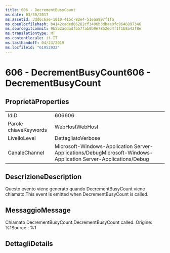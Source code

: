 ```yaml
---
title: 606 - DecrementBusyCount
ms.date: 03/30/2017
ms.assetid: 3dd6c6ae-1010-415c-82e4-51eaa897f1fa
ms.openlocfilehash: b4142caded06282cf3406b3dbaa0fc9646897346
ms.sourcegitcommit: 9b552addadfb57fab0b9e7852ed4f1f1b8a42f8e
ms.translationtype: MT
ms.contentlocale: it-IT
ms.lasthandoff: 04/23/2019
ms.locfileid: "61952932"
---
```

# <a name="606---decrementbusycount"></a><span data-ttu-id="d7535-102">606 - DecrementBusyCount</span><span class="sxs-lookup"><span data-stu-id="d7535-102">606 - DecrementBusyCount</span></span>
## <a name="properties"></a><span data-ttu-id="d7535-103">Proprietà</span><span class="sxs-lookup"><span data-stu-id="d7535-103">Properties</span></span>  
  
|||  
|-|-|  
|<span data-ttu-id="d7535-104">Id</span><span class="sxs-lookup"><span data-stu-id="d7535-104">ID</span></span>|<span data-ttu-id="d7535-105">606</span><span class="sxs-lookup"><span data-stu-id="d7535-105">606</span></span>|  
|<span data-ttu-id="d7535-106">Parole chiave</span><span class="sxs-lookup"><span data-stu-id="d7535-106">Keywords</span></span>|<span data-ttu-id="d7535-107">WebHost</span><span class="sxs-lookup"><span data-stu-id="d7535-107">WebHost</span></span>|  
|<span data-ttu-id="d7535-108">Livello</span><span class="sxs-lookup"><span data-stu-id="d7535-108">Level</span></span>|<span data-ttu-id="d7535-109">Dettagliato</span><span class="sxs-lookup"><span data-stu-id="d7535-109">Verbose</span></span>|  
|<span data-ttu-id="d7535-110">Canale</span><span class="sxs-lookup"><span data-stu-id="d7535-110">Channel</span></span>|<span data-ttu-id="d7535-111">Microsoft-Windows-Application Server-Applications/Debug</span><span class="sxs-lookup"><span data-stu-id="d7535-111">Microsoft-Windows-Application Server-Applications/Debug</span></span>|  
  
## <a name="description"></a><span data-ttu-id="d7535-112">Descrizione</span><span class="sxs-lookup"><span data-stu-id="d7535-112">Description</span></span>  
 <span data-ttu-id="d7535-113">Questo evento viene generato quando DecrementBusyCount viene chiamato.</span><span class="sxs-lookup"><span data-stu-id="d7535-113">This event is emitted when DecrementBusyCount is called.</span></span>  
  
## <a name="message"></a><span data-ttu-id="d7535-114">Messaggio</span><span class="sxs-lookup"><span data-stu-id="d7535-114">Message</span></span>  
 <span data-ttu-id="d7535-115">Chiamato DecrementBusyCount.</span><span class="sxs-lookup"><span data-stu-id="d7535-115">DecrementBusyCount called.</span></span> <span data-ttu-id="d7535-116">Origine: %1</span><span class="sxs-lookup"><span data-stu-id="d7535-116">Source : %1</span></span>  
  
## <a name="details"></a><span data-ttu-id="d7535-117">Dettagli</span><span class="sxs-lookup"><span data-stu-id="d7535-117">Details</span></span>
